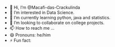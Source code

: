 - 👋 Hi, I’m @Macafi-das-Crackulinda
- 👀 I’m interested in Data Science.
- 🌱 I’m currently learning python, java and statistics.
- 💞️ I’m looking to collaborate on college projects.
- 📫 How to reach me ...
- 😄 Pronouns: he/him
- ⚡ Fun fact: 

<!---
Macafi-das-Crackulinda/Macafi-das-Crackulinda is a ✨ special ✨ repository because its `README.md` (this file) appears on your GitHub profile.
You can click the Preview link to take a look at your changes.
--->
